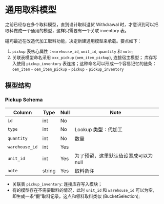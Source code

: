 # 通用取料模型

之前已经存在多个取料模型，直到设计取料退货 Withdrawal 时，才意识到可以把取料做成一个通用的模型，这样只需要有一个关联 inventory 表。

碰巧最近在改造代加工取料功能，决定新建通用模型来承载。要点如下：

1. `pickup` 表核心属性：`warehouse_id`, `unit_id`, `quantity` 和 `note`;
2. 关联表模型命名采用 `xxx_pickup` (`oem_item_pickup`), 连接宿主模型；
   库存写入使用 `pickup_inventory` 表连接；这种命名可以形成一个容易记忆的链条：
   `oem_item` - `oem_item_pickup` - `pickup` - `pickup_inventory`

模型结构
---------------------------------------------------------------------
### Pickup Schema

Column                              | Type      | Null | Note
------------------------------------|-----------|------|-------
`id`                                | int       | No   | 
`type`                              | int       | No   | Lookup 类型：代加工
`quantity`                          | int       | No   | 数量
`warehouse_id`                      | int       | Yes  | 
`unit_id`                           | int       | Yes  | 为了预留，这里默认值设置成可以为 null
`note`                              | string    | Yes  | 取料备注

- 关联表 `pickup_inventory`: 连接库存写入模块；
- 有的模型存在不需要取料的情况，此时 `unit_id` 和 `warehouse_id` 可以为空，
  即生成一条“假”取料记录。这点和领料取料类似 (BucketSelection);
